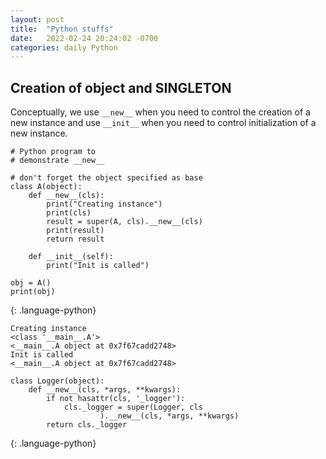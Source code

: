 ```yaml
---
layout: post
title:  "Python stuffs"
date:   2022-02-24 20:24:02 -0700
categories: daily Python
---
```


## Creation of object and SINGLETON
Conceptually, we use `__new__` when you need to control the creation of a new instance and use `__init__` when you need to control initialization of a new instance.
~~~
# Python program to
# demonstrate __new__

# don't forget the object specified as base
class A(object):
    def __new__(cls):
        print("Creating instance")
        print(cls)
        result = super(A, cls).__new__(cls)
        print(result)
        return result

    def __init__(self):
        print("Init is called")

obj = A()
print(obj)
~~~
{: .language-python}

```
Creating instance
<class '__main__.A'>
<__main__.A object at 0x7f67cadd2748>
Init is called
<__main__.A object at 0x7f67cadd2748>
```

~~~
class Logger(object):
    def __new__(cls, *args, **kwargs):
        if not hasattr(cls, '_logger'):
            cls._logger = super(Logger, cls
                    ).__new__(cls, *args, **kwargs)
        return cls._logger
~~~
{: .language-python}

## 
